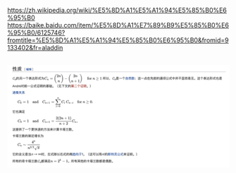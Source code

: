 https://zh.wikipedia.org/wiki/%E5%8D%A1%E5%A1%94%E5%85%B0%E6%95%B0  
https://baike.baidu.com/item/%E5%8D%A1%E7%89%B9%E5%85%B0%E6%95%B0/6125746?fromtitle=%E5%8D%A1%E5%A1%94%E5%85%B0%E6%95%B0&fromid=9133402&fr=aladdin

 ![](https://github.com/FFizzZZ/Fizz/blob/master/Algorithm/Pictures/Catalan.jpg)
 
 

